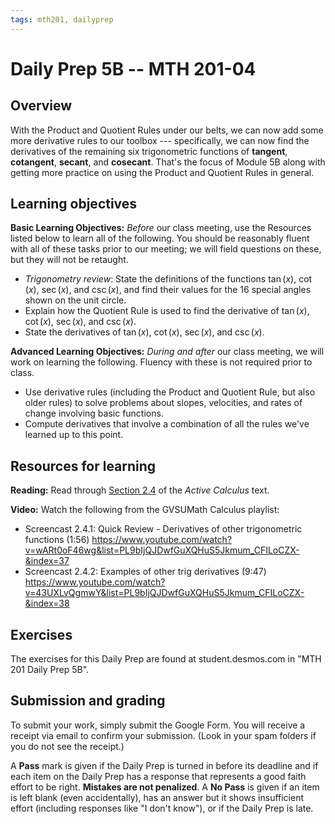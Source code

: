 ```yaml
---
tags: mth201, dailyprep
---
```


# Daily Prep 5B -- MTH 201-04

## Overview 

With the Product and Quotient Rules under our belts, we can now add some more derivative rules to our toolbox --- specifically, we can now find the derivatives of the remaining six trigonometric functions of **tangent**, **cotangent**, **secant**, and **cosecant**. That's the focus of Module 5B along with getting more practice on using the Product and Quotient Rules in general.  

## Learning objectives 

**Basic Learning Objectives:** *Before* our class meeting, use the Resources listed below to learn all of the following. You should be reasonably fluent with all of these tasks prior to our meeting; we will field questions on these, but they will not be retaught. 

- *Trigonometry review*: State the definitions of the functions $\tan(x)$, $\cot(x)$, $\sec(x)$, and $\csc(x)$, and find their values for the 16 special angles shown on the unit circle. 
- Explain how the Quotient Rule is used to find the derivative of $\tan(x)$, $\cot(x)$, $\sec(x)$, and $\csc(x)$. 
- State the derivatives of $\tan(x)$, $\cot(x)$, $\sec(x)$, and $\csc(x)$.

**Advanced Learning Objectives:** *During and after* our class meeting, we will work on learning the following. Fluency with these is not required prior to class. 

-   Use derivative rules (including the Product and Quotient Rule, but also older rules) to solve problems about slopes, velocities, and rates of change involving basic functions.
-  Compute derivatives that involve a combination of all the rules we've learned up to this point. 


## Resources for learning

**Reading:** Read through [Section 2.4](https://activecalculus.org/single/sec-2-4-other-trig.html) of the _Active Calculus_ text. 

**Video:** Watch the following from the GVSUMath Calculus playlist: 

- Screencast 2.4.1: Quick Review - Derivatives of other trigonometric functions (1:56) https://www.youtube.com/watch?v=wARt0oF46wg&list=PL9bIjQJDwfGuXQHuS5Jkmum_CFILoCZX-&index=37
- Screencast 2.4.2: Examples of other trig derivatives (9:47) https://www.youtube.com/watch?v=43UXLvQgmwY&list=PL9bIjQJDwfGuXQHuS5Jkmum_CFILoCZX-&index=38


## Exercises 

The exercises for this Daily Prep are found at student.desmos.com in "MTH 201 Daily Prep 5B". 


## Submission and grading 

To submit your work, simply submit the Google Form. You will receive a receipt via email to confirm your submission. (Look in your spam folders if you do not see the receipt.) 

A **Pass** mark is given if the Daily Prep is turned in before its deadline and if each item on the Daily Prep has a response that represents a good faith effort to be right. **Mistakes are not penalized**. A **No Pass** is given if an item is left blank (even accidentally), has an answer but it shows insufficient effort (including responses like "I don't know"), or if the Daily Prep is late.